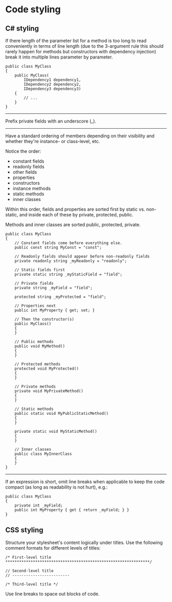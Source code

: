 # Code styling



## C\# styling

If there length of the parameter list for a method is too long to read conveniently in terms of line length (due to the 3-argument rule this should rarely happen for methods but constructors with dependency injection) break it into multiple lines parameter by parameter.

    public class MyClass
    {
        public MyClass(
            IDependency1 dependency1,
            IDependency2 dependency2,
            IDependency3 dependency3)
        {
            // ...
        }
    }

----------

Prefix private fields with an underscore (_).

----------

Have a standard ordering of members depending on their visibility and whether they're instance- or class-level, etc.

Notice the order: 
- constant fields
- readonly fields
- other fields
- properties
- constructors
- instance methods
- static methods
- inner classes

Within this order, fields and properties are sorted first by static vs. non-static, and inside each of these by private, protected, public.

Methods and inner classes are sorted public, protected, private.

    public class MyClass
    {
        // Constant fields come before everything else.
        public const string MyConst = "const";
	
        // Readonly fields should appear before non-readonly fields
        private readonly string _myReadonly = "readonly";
	
        // Static fields first
        private static string _myStaticField = "field";

        // Private fields
        private string _myField = "field";

        protected string _myProtected = "field";

        // Properties next
        public int MyProperty { get; set; }

        // Then the constructor(s)
        public MyClass()
        {
        }

        // Public methods
        public void MyMethod()
        {
        }

        // Protected methods
        protected void MyProtected()
        {
        }

        // Private methods
        private void MyPrivateMethod()
        {
        }

        // Static methods
        public static void MyPublicStaticMethod()
        {
        } 

        private static void MyStaticMethod()
        {
        }

        // Inner classes
        public class MyInnerClass
        {
        }
    }

----------

If an expression is short, omit line breaks when applicable to keep the code compact (as long as readability is not hurt), e.g.:

    public class MyClass
    {
        private int _myField;
        public int MyProperty { get { return _myField; } }
    }


## CSS styling

Structure your stylesheet's content logically under titles. Use the following comment formats for different levels of titles:

	/* First-level title
	***************************************************************/
	
	// Second-level title
	// -------------------------
	
	/* Third-level title */

Use line breaks to space out blocks of code.
